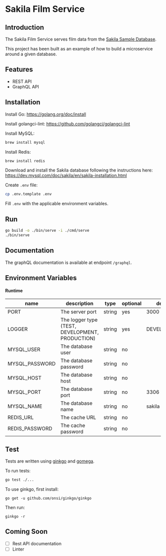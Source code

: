 # Sakila Film Service

## Introduction

The Sakila Film Service serves film data from the [Sakila Sample Database](https://dev.mysql.com/doc/sakila/en/).

This project has been built as an example of how to build a microservice around a given database.

## Features

- REST API
- GraphQL API

## Installation

Install Go: https://golang.org/doc/install

Install golangci-lint: https://github.com/golangci/golangci-lint

Install MySQL:
```bash
brew install mysql
```

Install Redis:
```bash
brew install redis
```

Download and install the Sakila database following the instructions here: https://dev.mysql.com/doc/sakila/en/sakila-installation.html

Create `.env` file:
```bash
cp .env.template .env
```

Fill `.env` with the applicable environment variables.

## Run

```bash
go build -o ./bin/serve -i ./cmd/serve
./bin/serve
```

## Documentation

The graphQL documentation is available at endpoint `/graphql`.

## Environment Variables
#### Runtime
| name           | description                                     | type    | optional | default      |
|----------------|-------------------------------------------------|---------|----------|--------------|
| PORT           | The server port                                 | string  | yes      | 3000         |
| LOGGER         | The logger type (TEST, DEVELOPMENT, PRODUCTION) | string  | yes      | DEVELOPMENT  |
| MYSQL_USER     | The database user                               | string  | no       |              |
| MYSQL_PASSWORD | The database password                           | string  | no       |              |
| MYSQL_HOST     | The database host                               | string  | no       |              |
| MYSQL_PORT     | The database port                               | string  | no       | 3306         |
| MYSQL_NAME     | The database name                               | string  | no       | sakila       |
| REDIS_URL      | The cache URL                                   | string  | no       |              |
| REDIS_PASSWORD | The cache password                              | string  | no       |              |

## Test

Tests are written using [ginkgo](https://onsi.github.io/ginkgo/) and [gomega](http://onsi.github.io/gomega/).

To run tests:
```bash
go test ./...
```

To use ginkgo, first install:
```
go get -u github.com/onsi/ginkgo/ginkgo
```

Then run:
```
ginkgo -r
```

## Coming Soon

- [ ] Rest API documentation
- [ ] Linter
